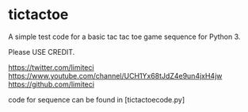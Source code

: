 # tictactoe
A simple test code for a basic tac tac toe game sequence for Python 3.

Please USE CREDIT.

https://twitter.com/limiteci
https://www.youtube.com/channel/UCH1Yx68tJdZ4e9un4jxH4jw
https://github.com/limiteci

code for sequence can be found in [tictactoecode.py]
